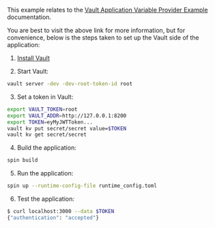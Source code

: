 This example relates to the [Vault Application Variable Provider Example](https://spinframework.dev/dynamic-configuration#vault-application-variable-provider-example) documentation.

You are best to visit the above link for more information, but for convenience, below is the steps taken to set up the Vault side of the application:

1. [Install Vault](https://developer.hashicorp.com/vault/tutorials/getting-started/getting-started-install)

2. Start Vault:

```bash
vault server -dev -dev-root-token-id root
```

3. Set a token in Vault:

```bash
export VAULT_TOKEN=root
export VAULT_ADDR=http://127.0.0.1:8200
export TOKEN=eyMyJWTToken...
vault kv put secret/secret value=$TOKEN
vault kv get secret/secret
```

4. Build the application:

```bash
spin build
```

5. Run the application:

```bash
spin up --runtime-config-file runtime_config.toml
```

6. Test the application:

```bash
$ curl localhost:3000 --data $TOKEN
{"authentication": "accepted"}
```